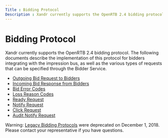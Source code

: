 ```yaml
---
Title : Bidding Protocol
Description : Xandr currently supports the OpenRTB 2.4 bidding protocol. The following
---
```



# Bidding Protocol





Xandr currently supports the OpenRTB 2.4 bidding protocol. The following
documents describe the implementation of this protocol for bidders
integrating with the impression bus, as well as the various types of
requests that can be specified through the Bidder Service.

- <a
  href="https://docs.xandr.com/bundle/xandr-bidders/page/outgoing-bid-request-to-bidders.html"
  class="xref" target="_blank">Outgoing Bid Request to Bidders</a>
- <a
  href="https://docs.xandr.com/bundle/xandr-bidders/page/incoming-bid-response-from-bidders.html"
  class="xref" target="_blank">Incoming Bid Response from Bidders</a>
- <a
  href="https://docs.xandr.com/bundle/xandr-bidders/page/bid-error-codes.html"
  class="xref" target="_blank">Bid Error Codes</a>
- <a
  href="https://docs.xandr.com/bundle/xandr-bidders/page/loss-reason-codes.html"
  class="xref" target="_blank">Loss Reason Codes</a>
- <a
  href="https://docs.xandr.com/bundle/xandr-bidders/page/ready-request.html"
  class="xref" target="_blank">Ready Request</a>
- <a
  href="https://docs.xandr.com/bundle/xandr-bidders/page/notify-request.html"
  class="xref" target="_blank">Notify Request</a>
- <a
  href="https://docs.xandr.com/bundle/xandr-bidders/page/click-request.html"
  class="xref" target="_blank">Click Request</a>
- <a
  href="https://docs.xandr.com/bundle/xandr-bidders/page/audit-notify-request.html"
  class="xref" target="_blank">Audit Notify Request</a>

<div id="biidding-protocol__note-493a462c-c775-469d-af0b-a5c30a61fba3"
class="note warning note_warning">

Warning: <a
href="https://docs.xandr.com/bundle/xandr-bidders/page/bidding-protocol.html#"
class="xref" target="_blank">Legacy Bidding Protocols</a> were
deprecated on December 1, 2018. Please contact your representative if
you have questions.








